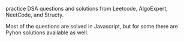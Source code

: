 practice DSA questions and solutions from Leetcode, AlgoExpert, NeetCode, and Structy. 


Most of the questions are solved in Javascript, but for some there are Pyhon solutions available as well.